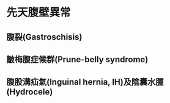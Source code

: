 # 先天腹壁異常

## 腹裂(Gastroschisis)

## 皺梅腹症候群(Prune-belly syndrome)

## 腹股溝疝氣(Inguinal hernia, IH)及陰囊水腫(Hydrocele)

